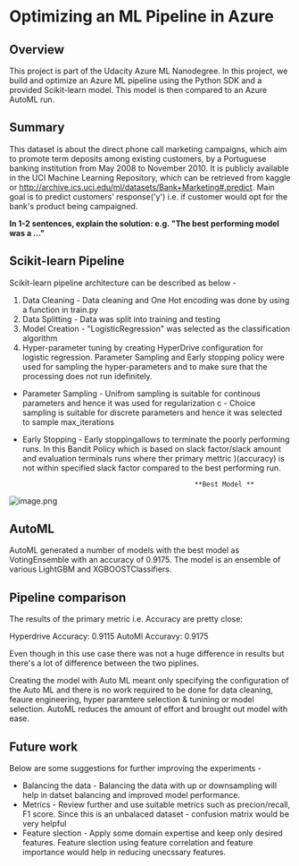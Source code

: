 # Optimizing an ML Pipeline in Azure

## Overview
This project is part of the Udacity Azure ML Nanodegree.
In this project, we build and optimize an Azure ML pipeline using the Python SDK and a provided Scikit-learn model.
This model is then compared to an Azure AutoML run.

## Summary
This dataset is about the direct phone call marketing campaigns, which aim to promote term deposits among existing customers, by a Portuguese banking institution from May 2008 to November 2010. It is publicly available in the UCI Machine Learning Repository, which can be retrieved from kaggle or http://archive.ics.uci.edu/ml/datasets/Bank+Marketing#.predict. Main goal is to predict customers' response('y') i.e. if customer would opt for the bank's product being campaigned.

**In 1-2 sentences, explain the solution: e.g. "The best performing model was a ..."**

## Scikit-learn Pipeline

Scikit-learn pipeline architecture can be described as below - 
1. Data Cleaning - Data cleaning and One Hot encoding was done by using a function in train.py
2. Data Splitting - Data was split into training and testing
3. Model Creation - "LogisticRegression" was selected as the classification algorithm
4. Hyper-parameter tuning by creating HyperDrive configuration for logistic regression. Parameter Sampling and Early stopping policy were used for sampling the hyper-parameters and to make sure that the processing does not run idefinitely.
- Parameter Sampling 
        - Unifrom sampling is suitable for continous parameters and hence it was used for regularization c
        - Choice sampling is suitable for discrete parameters and hence it was selected to sample max_iterations
        
- Early Stopping
        - Early stoppingallows to terminate the poorly performing runs. In this Bandit Policy which is based on slack factor/slack amount and evaluation terminals runs where ther primary mettric )(accuracy) is not within specified slack factor compared to the best performing run.


                                                 **Best Model **
![image.png](attachment:image.png)


## AutoML

AutoML generated a number of models with the best model as VotingEnsemble with an accuracy of 0.9175. The model is an ensemble of various LightGBM and XGBOOSTClassifiers. 


## Pipeline comparison
The results of the primary metric i.e. Accuracy are pretty close:

Hyperdrive Accuracy: 0.9115
AutoMl Accuravy: 0.9175

Even though in this use case there was not a huge difference in results but there's a lot of difference between the two piplines.

Creating the model with Auto ML meant only specifying the configuration of the Auto ML and there is no work required to be done for data cleaning, feaure engineering, hyper paramtere selection & tunining or model selection. AutoML reduces the amount of effort and brought out model with ease.

## Future work

Below are some suggestions for further improving the experiments - 

- Balancing the data - Balancing the data with up or downsampling will help in datset balancing and improved model performance.
- Metrics - Review further and use suitable metrics such as precion/recall, F1 score. Since this is an unbalaced dataset - confusion matrix would be very helpful
- Feature slection - Apply some domain expertise and keep only desired features. Feature slection using feature correlation and feature importance would help in reducing unecssary features.

